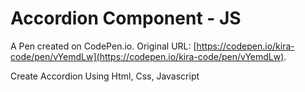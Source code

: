 # Accordion Component - JS

A Pen created on CodePen.io. Original URL: [https://codepen.io/kira-code/pen/vYemdLw](https://codepen.io/kira-code/pen/vYemdLw).

Create Accordion Using Html, Css, Javascript